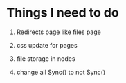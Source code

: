 # Things I need to do

1. Redirects page like files page

2. css update for pages

3. file storage in nodes

4. change all Sync() to not Sync()